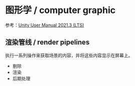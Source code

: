 # 图形学 / computer graphic

参考：[Unity User Manual 2021.3 (LTS)](https://docs.unity.cn/cn/current/Manual/UnityManual.html)

## 渲染管线 / render pipelines

执行一系列操作来获取场景的内容，并将这些内容显示在屏幕上。
- 剔除
- 渲染
- 后期处理
